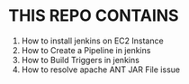 # THIS REPO CONTAINS 

1. How to install jenkins on EC2 Instance
2. How to Create a Pipeline in jenkins 
3. How to Build Triggers in jenkins 
4. How to resolve apache ANT JAR File issue 
